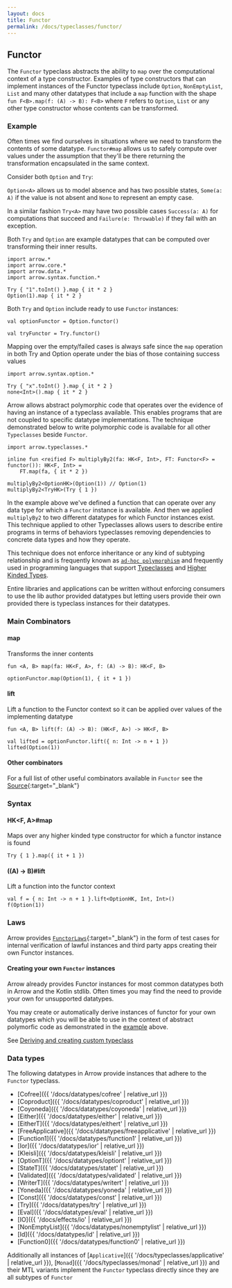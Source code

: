 ```yaml
---
layout: docs
title: Functor
permalink: /docs/typeclasses/functor/
---
```


## Functor

The `Functor` typeclass abstracts the ability to `map` over the computational context of a type constructor.
Examples of type constructors that can implement instances of the Functor typeclass include `Option`, `NonEmptyList`,
`List` and many other datatypes that include a `map` function with the shape `fun F<B>.map(f: (A) -> B): F<B>` where `F`
refers to `Option`, `List` or any other type constructor whose contents can be transformed.

### Example

Often times we find ourselves in situations where we need to transform the contents of some datatype. `Functor#map` allows
us to safely compute over values under the assumption that they'll be there returning the transformation encapsulated in the same context.

Consider both `Option` and `Try`:

`Option<A>` allows us to model absence and has two possible states, `Some(a: A)` if the value is not absent and `None` to represent an empty case.

In a similar fashion `Try<A>` may have two possible cases `Success(a: A)` for computations that succeed and `Failure(e: Throwable)` if they fail with an exception.

Both `Try` and `Option` are example datatypes that can be computed over transforming their inner results.

```kotlin:ank
import arrow.*
import arrow.core.*
import arrow.data.*
import arrow.syntax.function.*

Try { "1".toInt() }.map { it * 2 }
Option(1).map { it * 2 }
```

Both `Try` and `Option` include ready to use `Functor` instances:

```kotlin:ank
val optionFunctor = Option.functor()
```

```kotlin:ank
val tryFunctor = Try.functor()
```

Mapping over the empty/failed cases is always safe since the `map` operation in both Try and Option operate under the bias of those containing success values

```kotlin:ank
import arrow.syntax.option.*

Try { "x".toInt() }.map { it * 2 }
none<Int>().map { it * 2 }
```

Arrow allows abstract polymorphic code that operates over the evidence of having an instance of a typeclass available.
This enables programs that are not coupled to specific datatype implementations.
The technique demonstrated below to write polymorphic code is available for all other `Typeclasses` beside `Functor`.

```kotlin:ank
import arrow.typeclasses.*

inline fun <reified F> multiplyBy2(fa: HK<F, Int>, FT: Functor<F> = functor()): HK<F, Int> =
    FT.map(fa, { it * 2 })

multiplyBy2<OptionHK>(Option(1)) // Option(1)
multiplyBy2<TryHK>(Try { 1 })
```

In the example above we've defined a function that can operate over any data type for which a `Functor` instance is available.
And then we applied `multiplyBy2` to two different datatypes for which Functor instances exist.
This technique applied to other Typeclasses allows users to describe entire programs in terms of behaviors typeclasses removing
dependencies to concrete data types and how they operate.

This technique does not enforce inheritance or any kind of subtyping relationship and is frequently known as [`ad-hoc polymorphism`](https://en.wikipedia.org/wiki/Ad_hoc_polymorphism)
and frequently used in programming languages that support [Typeclasses](https://en.wikipedia.org/wiki/Type_class) and [Higher Kinded Types](https://en.wikipedia.org/wiki/Kind_(type_theory)).

Entire libraries and applications can be written without enforcing consumers to use the lib author provided datatypes but letting
users provide their own provided there is typeclass instances for their datatypes.

### Main Combinators

#### map

Transforms the inner contents

`fun <A, B> map(fa: HK<F, A>, f: (A) -> B): HK<F, B>`

```kotlin:ank
optionFunctor.map(Option(1), { it + 1 })
```

#### lift

Lift a function to the Functor context so it can be applied over values of the implementing datatype

`fun <A, B> lift(f: (A) -> B): (HK<F, A>) -> HK<F, B>`

```kotlin:ank
val lifted = optionFunctor.lift({ n: Int -> n + 1 })
lifted(Option(1))
```

#### Other combinators

For a full list of other useful combinators available in `Functor` see the [Source][functor_source]{:target="_blank"}

### Syntax

#### HK<F, A>#map

Maps over any higher kinded type constructor for which a functor instance is found

```kotlin:ank
Try { 1 }.map({ it + 1 })
```

#### ((A) -> B)#lift

Lift a function into the functor context

```kotlin:ank
val f = { n: Int -> n + 1 }.lift<OptionHK, Int, Int>()
f(Option(1))
```


### Laws

Arrow provides [`FunctorLaws`][functor_laws_source]{:target="_blank"} in the form of test cases for internal verification of lawful instances and third party apps creating their own Functor instances.

#### Creating your own `Functor` instances

Arrow already provides Functor instances for most common datatypes both in Arrow and the Kotlin stdlib.
Often times you may find the need to provide your own for unsupported datatypes.

You may create or automatically derive instances of functor for your own datatypes which you will be able to use in the context of abstract polymorfic code
as demonstrated in the [example](#example) above.

See [Deriving and creating custom typeclass](#)

### Data types

The following datatypes in Arrow provide instances that adhere to the `Functor` typeclass.

- [Cofree]({{ '/docs/datatypes/cofree' | relative_url }})
- [Coproduct]({{ '/docs/datatypes/coproduct' | relative_url }})  
- [Coyoneda]({{ '/docs/datatypes/coyoneda' | relative_url }})
- [Either]({{ '/docs/datatypes/either' | relative_url }})
- [EitherT]({{ '/docs/datatypes/eithert' | relative_url }})
- [FreeApplicative]({{ '/docs/datatypes/freeapplicative' | relative_url }})
- [Function1]({{ '/docs/datatypes/function1' | relative_url }})
- [Ior]({{ '/docs/datatypes/ior' | relative_url }})
- [Kleisli]({{ '/docs/datatypes/kleisli' | relative_url }})
- [OptionT]({{ '/docs/datatypes/optiont' | relative_url }})
- [StateT]({{ '/docs/datatypes/statet' | relative_url }})
- [Validated]({{ '/docs/datatypes/validated' | relative_url }})
- [WriterT]({{ '/docs/datatypes/writert' | relative_url }})
- [Yoneda]({{ '/docs/datatypes/yoneda' | relative_url }})
- [Const]({{ '/docs/datatypes/const' | relative_url }})
- [Try]({{ '/docs/datatypes/try' | relative_url }})
- [Eval]({{ '/docs/datatypes/eval' | relative_url }})
- [IO]({{ '/docs/effects/io' | relative_url }})
- [NonEmptyList]({{ '/docs/datatypes/nonemptylist' | relative_url }})
- [Id]({{ '/docs/datatypes/id' | relative_url }})
- [Function0]({{ '/docs/datatypes/function0' | relative_url }})

Additionally all instances of [`Applicative`]({{ '/docs/typeclasses/applicative' | relative_url }}), [`Monad`]({{ '/docs/typeclasses/monad' | relative_url }}) and their MTL variants implement the `Functor` typeclass directly
since they are all subtypes of `Functor`

[functor_source]: https://github.com/arrow/arrow/blob/master/arrow-data/src/main/kotlin/arrow/typeclasses/Functor.kt
[functor_laws_source]: https://github.com/arrow/arrow/blob/master/arrow-test/src/main/kotlin/arrow/laws/FunctorLaws.kt
